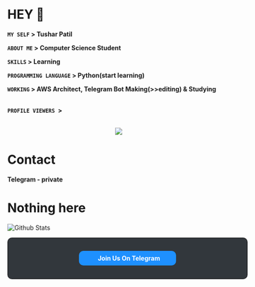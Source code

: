 # HEY 👋

**`MY SELF` > Tushar Patil**

**`ABOUT ME` > Computer Science Student**

**`SKILLS` > Learning**

**`PROGRAMMING LANGUAGE` > Python(start learning)**

**`WORKING` > AWS Architect, Telegram Bot Making(>>editing) & Studying**

<br>
<div align="left">
<b><code>PROFILE VIEWERS </code>></b><br><br>
<p align="center"><img align="center" src="https://profile-counter.glitch.me/{PrinceStarLord}/count.svg"/></p> 

# Contact

**Telegram - private**

# Nothing here

![Github Stats](https://github-readme-stats.vercel.app/api?username=PrinceStarLord&show_icons=true&title_color=733&icon_color=393&include_all_commits=true&theme=onedark&cache_seconds=86400)

<div style="text-align: center;border: 2px solid #2b2d30;padding: 20px;border-radius: 10px;background-color: #32373c;width: 500px;height: 50px;display: flex;flex-direction: column;justify-content: center;align-items: center;">
        <a href="https://telegram.me/CineHud" style="background:#1E90FF;font-weight:bold;color:#fff;padding:8px 10px;border-radius:10px;width: 200px;text-decoration: none">
        <i class="fab fa-telegram"></i><b>&nbsp; Join Us On Telegram </b>
        </a>
    </div>
